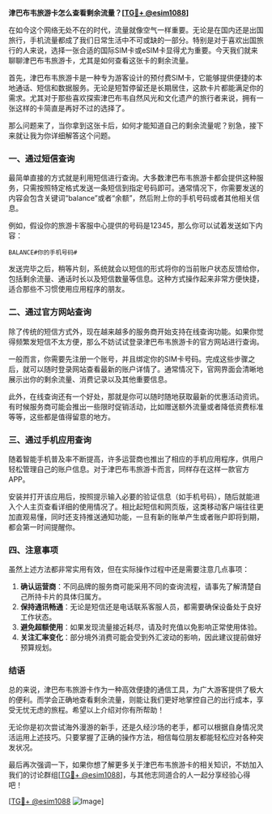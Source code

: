 **津巴布韦旅游卡怎么查看剩余流量？[[TG💪+ @esim1088](https://t.me/s/esim1088)]**

在如今这个网络无处不在的时代，流量就像空气一样重要。无论是在国内还是出国旅行，手机流量都成了我们日常生活中不可或缺的一部分。特别是对于喜欢出国旅行的人来说，选择一张合适的国际SIM卡或eSIM卡显得尤为重要。今天我们就来聊聊津巴布韦旅游卡，尤其是如何查看这张卡的剩余流量。

首先，津巴布韦旅游卡是一种专为游客设计的预付费SIM卡，它能够提供便捷的本地通话、短信和数据服务。无论是短暂停留还是长期居住，这款卡片都能满足你的需求。尤其对于那些喜欢探索津巴布韦自然风光和文化遗产的旅行者来说，拥有一张这样的卡简直是再好不过的选择了。

那么问题来了，当你拿到这张卡后，如何才能知道自己的剩余流量呢？别急，接下来就让我为你详细解答这个问题。

### 一、通过短信查询

最简单直接的方式就是利用短信进行查询。大多数津巴布韦旅游卡都会提供这种服务，只需按照特定格式发送一条短信到指定号码即可。通常情况下，你需要发送的内容会包含关键词“balance”或者“余额”，然后附上你的手机号码或者其他相关信息。

例如，假设你的旅游卡客服中心提供的号码是12345，那么你可以试着发送如下内容：

```
BALANCE#你的手机号码#
```

发送完毕之后，稍等片刻，系统就会以短信的形式将你的当前账户状态反馈给你，包括剩余流量、通话时长以及短信数量等信息。这种方式操作起来非常方便快捷，适合那些不习惯使用应用程序的朋友。

### 二、通过官方网站查询

除了传统的短信方式外，现在越来越多的服务商开始支持在线查询功能。如果你觉得频繁发短信不太方便，那么不妨试试登录津巴布韦旅游卡的官方网站进行查询。

一般而言，你需要先注册一个账号，并且绑定你的SIM卡号码。完成这些步骤之后，就可以随时登录网站查看最新的账户详情了。通常情况下，官网界面会清晰地展示出你的剩余流量、消费记录以及其他重要信息。

此外，在线查询还有一个好处，那就是你可以随时随地获取最新的优惠活动资讯。有时候服务商可能会推出一些限时促销活动，比如赠送额外流量或者降低资费标准等等，这些都是值得留意的地方。

### 三、通过手机应用查询

随着智能手机普及率不断提高，许多运营商也推出了相应的手机应用程序，供用户轻松管理自己的账户信息。对于津巴布韦旅游卡而言，同样存在这样一款官方APP。

安装并打开该应用后，按照提示输入必要的验证信息（如手机号码），随后就能进入个人主页查看详细的使用情况了。相比起短信和网页版，这类移动客户端往往更加直观易懂，同时还支持推送通知功能，一旦有新的账单产生或者账户即将到期，都会第一时间提醒你。

### 四、注意事项

虽然上述方法都非常实用有效，但在实际操作过程中还是需要注意几点事项：

1. **确认运营商**：不同品牌的服务商可能采用不同的查询流程，请事先了解清楚自己所持卡片的具体归属方。
2. **保持通讯畅通**：无论是短信还是电话联系客服人员，都需要确保设备处于良好工作状态。
3. **避免超额使用**：如果发现流量接近耗尽，请及时充值以免影响正常使用体验。
4. **关注汇率变化**：部分境外消费可能会受到外汇波动的影响，因此建议提前做好预算规划。

### 结语

总的来说，津巴布韦旅游卡作为一种高效便捷的通信工具，为广大游客提供了极大的便利。而学会正确地查看剩余流量，则能让我们更好地掌控自己的出行成本，享受无忧无虑的旅程。希望以上介绍对你有所帮助！

无论你是初次尝试海外漫游的新手，还是久经沙场的老手，都可以根据自身情况灵活运用上述技巧。只要掌握了正确的操作方法，相信每位朋友都能轻松应对各种突发状况。

最后再次强调一下，如果你想了解更多关于津巴布韦旅游卡的相关知识，不妨加入我们的讨论群组[[TG💪+ @esim1088](https://t.me/s/esim1088)]，与其他志同道合的人一起分享经验心得吧！

[[TG💪+ @esim1088](https://t.me/s/esim1088) ![Image](https://i.postimg.cc/4NQfJmqS/Snipaste-2025-05-13-00-14-12.png)]